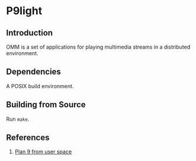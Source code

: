 # P9light

## Introduction

OMM is a set of applications for playing multimedia streams in a distributed environment.

## Dependencies

A POSIX build environment.

## Building from Source

Run `make`.

## References

1. [Plan 9 from user space](https://9fans.github.io/plan9port)
